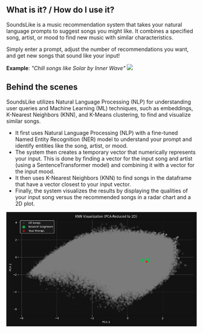 
## What is it? / How do I use it? 
SoundsLike is a music recommendation system that takes your natural language prompts to suggest songs you might like. It combines a specified song, artist, or mood to find new music with similar characteristics.

Simply enter a prompt, adjust the number of recommendations you want, and get new songs that sound like your input!

**Example**: *"Chill songs like Solar by Inner Wave"* 
![](media/firefox_LaqFOxUuqX.gif)


## Behind the scenes 
SoundsLike utilizes Natural Language Processing (NLP) for understanding user queries and Machine Learning (ML) techniques, such as embeddings, K-Nearest Neighbors (KNN), and K-Means clustering, to find and visualize similar songs.

* It first uses Natural Language Processing (NLP) with a fine-tuned Named Entity Recognition (NER) model to understand your prompt and identify entities like the song, artist, or mood.
* The system then creates a temporary vector that numerically represents your input. This is done by finding a vector for the input song and artist (using a SentenceTransformer model) and combining it with a vector for the input mood.
* It then uses K-Nearest Neighbors (KNN) to find songs in the dataframe that have a vector closest to your input vector.
* Finally, the system visualizes the results by displaying the qualities of your input song versus the recommended songs in a radar chart and a 2D plot.

![](media/Figure_1.png) 
